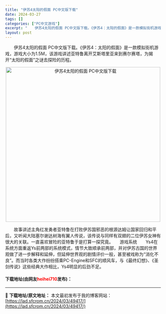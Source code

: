 ```yaml
---
title: "伊苏4太阳的假面 PC中文版下载"
date: 2024-03-27
tags: []
categories: ["PC中文游戏"]
excerpt: "　　伊苏4太阳的假面 PC中文版下载。《伊苏4：太阳的假面》是一款模拟街机游戏，游戏大小为1.5M，该游戏讲述亚特鲁离开艾斯塔里亚来到赛尔赛塔，为揭开&ldquo;太阳的假面&rdquo;之谜去探险的历程。 　　故事讲述主角红发勇者亚特鲁在打败伊苏国邪恶的根源达姆让国家回归和平后，又听闻大陆塞尔谢达&hellip;"
layout: post
---
```


 <p>　　伊苏4太阳的假面 PC中文版下载。《伊苏4：太阳的假面》是一款模拟街机游戏，游戏大小为1.5M，该游戏讲述亚特鲁离开艾斯塔里亚来到赛尔赛塔，为揭开&ldquo;太阳的假面&rdquo;之谜去探险的历程。</p> <p align="center"><img align="" border="0" src="https://lad.sfcrom.cn/wp-content/uploads/2024/03/20240327_660381a115a62.webp" width="500" alt="伊苏4太阳的假面 PC中文版下载" /></p> <p>　　故事讲述主角红发勇者亚特鲁在打败伊苏国邪恶的根源达姆让国家回归和平后，又听闻大陆塞尔谢达树海有翼人传说，该传说与同样有双翅的二位伊苏女神有很大的关联。一直喜欢冒险的亚特鲁于是打算一探究竟。　　游戏系统　　Ys4在系统方面重返Ys前两部的系统模式，情节大致顺承前两部，并对伊苏古国的世界观做了进一步解释和延伸，但延伸世界观的剧情评价一般，甚至被戏称为&ldquo;消化不良&rdquo;。而当时各类大作纷纷搭乘PC-Engine和SFC的顺风车，与《最终幻想》、《圣剑传说》这些经典大作相比，Ys4明显的后劲不足。</p> <p><h4>下载地址(由网友<font color="red">heihei710</font>发布)：</h4></p> 

---
📖 **下载地址/原文地址：** 本文最初发布于我的博客网站：[https://lad.sfcrom.cn/2024/03/49417/](https://lad.sfcrom.cn/2024/03/49417/)
